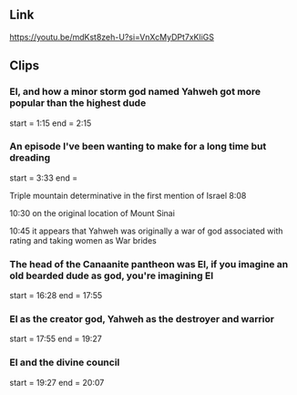 ## Link
https://youtu.be/mdKst8zeh-U?si=VnXcMyDPt7xKliGS

## Clips

### El, and how a minor storm god named Yahweh got more popular than the highest dude
start = 1:15
end = 2:15

### An episode I've been wanting to make for a long time but dreading
start = 3:33
end = 

Triple mountain determinative in the first mention of Israel 
8:08

10:30 on the original location of Mount Sinai

10:45 it appears that Yahweh was originally a war of god associated with rating and taking women as War brides

### The head of the Canaanite pantheon was El, if you imagine an old bearded dude as god, you're imagining El
start = 16:28
end = 17:55

### El as the creator god, Yahweh as the destroyer and warrior
start = 17:55
end = 19:27

### El and the divine council
start = 19:27
end = 20:07


